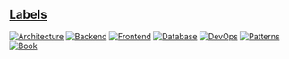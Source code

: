 
## [Labels](https://github.com/murka/learning/labels)

[![Architecture](https://img.shields.io/badge/Architecture-FEFEE3.svg?style=for-the-badge)](https://github.com/murka/learning/labels/Architecture) [![Backend](https://img.shields.io/badge/Backend-4C956C.svg?style=for-the-badge)](https://github.com/murka/learning/labels/Backend) [![Frontend](https://img.shields.io/badge/Frontend-2C6E49.svg?style=for-the-badge)](https://github.com/murka/learning/labels/Frontend) [![Database](https://img.shields.io/badge/Database-3EB3D3.svg?style=for-the-badge)](https://github.com/murka/learning/labels/Database) [![DevOps](https://img.shields.io/badge/DevOps-1D76DB.svg?style=for-the-badge)](https://github.com/murka/learning/labels/DevOps) [![Patterns](https://img.shields.io/badge/Patterns-D68C45.svg?style=for-the-badge)](https://github.com/murka/learning/labels/Patterns) [![Book](https://img.shields.io/badge/Book-1D76DB.svg?style=for-the-badge)](https://github.com/murka/learning/labels/Book)
